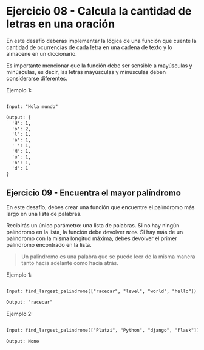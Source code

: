 # Ejercicio 08 - Calcula la cantidad de letras en una oración

En este desafío deberás implementar la lógica de una función que cuente la cantidad de ocurrencias de cada letra en una cadena de texto y lo almacene en un diccionario.

Es importante mencionar que la función debe ser sensible a mayúsculas y minúsculas, es decir, las letras mayúsculas y minúsculas deben considerarse diferentes.

Ejemplo 1:

```txt

Input: "Hola mundo"

Output: {
  'H': 1, 
  'o': 2, 
  'l': 1, 
  'a': 1, 
  ' ': 1, 
  'M': 1, 
  'u': 1, 
  'n': 1, 
  'd': 1
}

```

## Ejercicio 09 - Encuentra el mayor palíndromo

En este desafío, debes crear una función que encuentre el palíndromo más largo en una lista de palabras.

Recibirás un único parámetro: una lista de palabras. Si no hay ningún palíndromo en la lista, la función debe devolver `None`. Si hay más de un palíndromo con la misma longitud máxima, debes devolver el primer palíndromo encontrado en la lista.

> Un palíndromo es una palabra que se puede leer de la misma manera tanto hacia adelante como hacia atrás.

Ejemplo 1:

```txt

Input: find_largest_palindrome(["racecar", "level", "world", "hello"])

Output: "racecar"
```

Ejemplo 2:

```txt

Input: find_largest_palindrome(["Platzi", "Python", "django", "flask"])

Output: None
```
